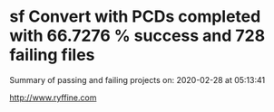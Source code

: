 # sf Convert with PCDs completed with 66.7276 % success and 728 failing files

Summary of passing and failing projects on: 2020-02-28 at 05:13:41

http://www.ryffine.com
